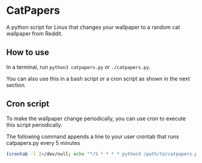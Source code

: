 # CatPapers

A python script for Linux that changes your wallpaper to a random cat wallpaper from Reddit.

## How to use

In a terminal, run `python3 catpapers.py` or `./catpapers.py`.

You can also use this in a bash script or a cron script as shown in the next section.

## Cron script
To make the wallpaper change periodically, you can use cron to execute this script periodically.

The following command appends a line to your user crontab that runs catpapers.py every 5 minutes

```bash
(crontab -l 2>/dev/null; echo "*/5 * * * * python3 /path/to/catpapers.py") | crontab -
```